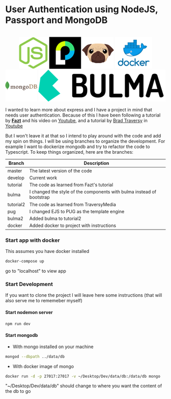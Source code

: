 # User Authentication using NodeJS, Passport and MongoDB
<p align="center">
  <br>
  <img src="./src/img/Node-logo.png" alt="node logo">
  <img src="./src/img/Passport-logo.png" alt="passport logo">
  <img src="./src/img/pug-logo.png" alt="pug logo">
  <img src="./src/img/docker-logo.png" alt="docker logo">
  <img src="./src/img/mongodb-logo.png" alt="mongodb logo">
  <img src="./src/img/bulma-logo.png" alt="bulma logo">
  <br>
</p>
 

I wanted to learn more about express and I have a project in mind that needs user authentication. Because of this I have been following a tutorial by [**Fazt**](http://www.faztweb.com) and his video on [Youtube](https://youtu.be/uVltgEcjNww), and a tutorial by [Brad Traversy](http://www.traversymedia.com) in [Youtube](https://youtu.be/6FOq4cUdH8k) 

But I won't leave it at that so I intend to play around with the code and add my spin on things. I will be using branches to organize the development. For example I want to dockerize mongodb and try to refactor the code to Typescript. To keep things organized, here are the branches:

| Branch | Description |
| ----------- | ----------- |
| master | The latest version of the code |
| develop | Current work |
| tutorial | The code as learned from Fazt's tutorial|
| bulma | I changed the style of the components with bulma instead of bootstrap |
| tutorial2 | The code as learned from TraversyMedia |
| pug | I changed EJS to PUG as the template engine|
| bulma2 | Added bulma to tutorial2 |
| docker | Added docker to project with instructions |


### Start app with docker
This assumes you have docker installed
```bash
docker-compose up
```
go to "localhost" to view app


### Start Development
If you want to clone the project I will leave here some instructions (that will also serve me to rememeber myself)

#### Start nodemon server
```bash 
npm run dev
```
#### Start mongodb
+ With mongo installed on your machine
```bash 
mongod --dbpath ../data/db
```
+ With docker image of mongo 
```bash 
docker run -d -p 27017:27017 -v ~/Desktop/Dev/data/db:/data/db mongo
```
"~/Desktop/Dev/data/db" should change to where you want the content of the db to go